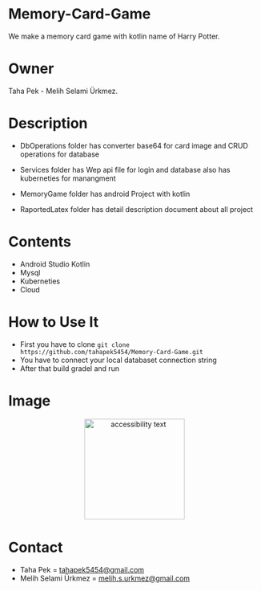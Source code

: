 # Memory-Card-Game
We make a memory card game with kotlin name of Harry Potter.

# Owner
Taha Pek - Melih Selami Ürkmez.

# Description
  * DbOperations folder has converter base64 for card image and CRUD operations for database
  
  * Services folder has Wep api file for login and database also has kuberneties for manangment
  
  * MemoryGame folder has android Project with kotlin
  
  * RaportedLatex folder has detail description document about all project
  
  
# Contents
  * Android Studio Kotlin
  * Mysql
  * Kuberneties
  * Cloud


# How to Use It
  * First you have to clone `git clone https://github.com/tahapek5454/Memory-Card-Game.git`
  * You have to connect your local databaset connection string
  * After that build gradel and run
 
# Image

<p align="center">
  <img src="https://github.com/tahapek5454/Memory-Card-Game/blob/main/Images/phoneImage/game.png" width="200" alt="accessibility text">
</p>

 
# Contact
  * Taha Pek = tahapek5454@gmail.com
  * Melih Selami Ürkmez = melih.s.urkmez@gmail.com
